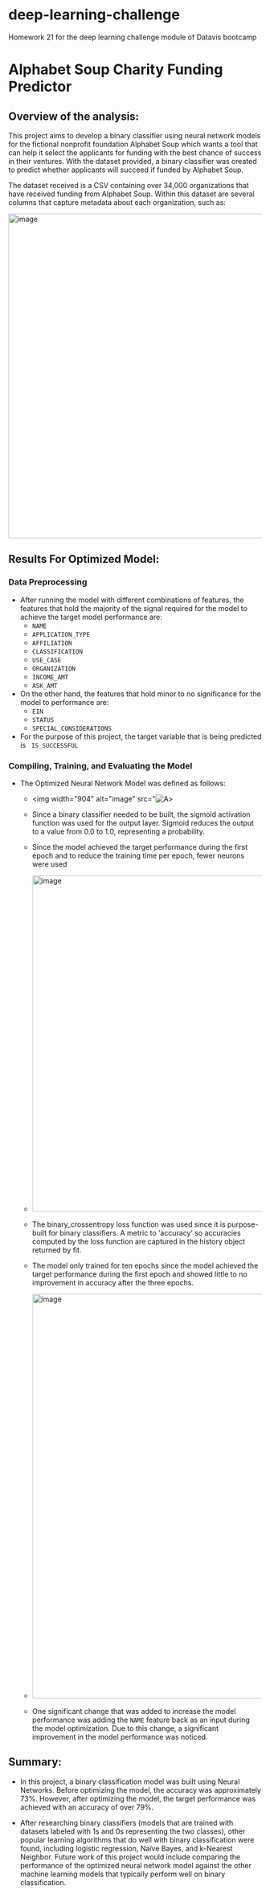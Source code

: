 # deep-learning-challenge
Homework 21 for the deep learning challenge module of Datavis bootcamp

# Alphabet Soup Charity Funding Predictor

## Overview of the analysis: 
This project aims to develop a binary classifier using neural network models for the fictional nonprofit foundation Alphabet Soup which wants a tool that can help it select the applicants for funding with the best chance of success in their ventures. With the dataset provided, a binary classifier was created to predict whether applicants will succeed if funded by Alphabet Soup.

The dataset received is a CSV containing over 34,000 organizations that have received funding from Alphabet Soup. Within this dataset are several columns that capture metadata about each organization, such as:

<img width="646" alt="image" src="https://github.com/vasabril98/deep-learning-challenge/assets/120423945/afdfc559-e609-40bf-a67d-830669b5868e">


## Results For Optimized Model:

### Data Preprocessing

* After running the model with different combinations of features, the features that hold the majority of the signal required for the model to achieve the target model performance are:
    * ```NAME```  
    * ```APPLICATION_TYPE```
    * ```AFFILIATION```
    * ```CLASSIFICATION```
    * ```USE_CASE```
    * ```ORGANIZATION```
    * ```INCOME_AMT```
    * ```ASK_AMT```
* On the other hand, the features that hold minor to no significance for the model to performance are:
    * ```EIN ```
    * ```STATUS```
    * ```SPECIAL_CONSIDERATIONS```  
* For the purpose of this project, the target variable that is being predicted is  ``` IS_SUCCESSFUL```

### Compiling, Training, and Evaluating the Model

* The Optimized Neural Network Model was defined as follows:
   * <img width="904" alt="image" src="![A](https://github.com/priyajainnyc/deep-learning-challenge/assets/124069684/f24c69d6-4c7f-433d-b065-3cc0c7e3d8fe)>
   * Since a binary classifier needed to be built,  the sigmoid activation function was used for the output layer. Sigmoid reduces the output to a value from 0.0 to 1.0, representing a probability.
   * Since the model achieved the target performance during the first epoch and to reduce the training time per epoch, fewer neurons were used
   * <img width="669" alt="image" src="https://github.com/vasabril98/deep-learning-challenge/assets/120423945/1837a460-7682-49a4-a18d-0d4ecb6cabb8">
   * The binary_crossentropy loss function was used since it is purpose-built for binary classifiers. A metric to ‘accuracy’ so accuracies computed by the loss function are captured in the history object returned by fit.
   * The model only trained for ten epochs since the model achieved the target performance during the first epoch and showed little to no improvement in accuracy after the three epochs.
   * <img width="805" alt="image" src="https://github.com/vasabril98/deep-learning-challenge/assets/120423945/564d7be8-c268-4b18-800d-21925bbebd19">

   * One significant change that was added to increase the model performance was adding the ```NAME``` feature back as an input during the model optimization. Due to this change, a significant improvement in the model performance was noticed.

## Summary:
* In this project, a binary classification model was built using Neural Networks. Before optimizing the model, the accuracy was approximately 73%. However, after optimizing the model, the target performance was achieved with an accuracy of over 79%.

* After researching binary classifiers (models that are trained with datasets labeled with 1s and 0s representing the two classes), other popular learning algorithms that do well with binary classification were found, including logistic regression, Naïve Bayes, and k-Nearest Neighbor. Future work of this project would include comparing the performance of the optimized neural network model against the other machine learning models that typically perform well on binary classification. 
